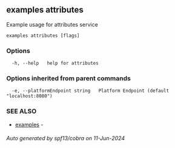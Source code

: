 ## examples attributes

Example usage for attributes service

```
examples attributes [flags]
```

### Options

```
  -h, --help   help for attributes
```

### Options inherited from parent commands

```
  -e, --platformEndpoint string   Platform Endpoint (default "localhost:8080")
```

### SEE ALSO

* [examples](examples.md)	 - 

###### Auto generated by spf13/cobra on 11-Jun-2024
